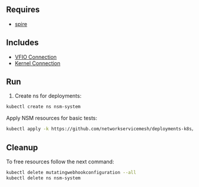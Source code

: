 ## Requires

- [spire](../spire)

## Includes

- [VFIO Connection](../use-cases/Vfio2Noop)
- [Kernel Connection](../use-cases/SriovKernel2Noop)

## Run

1. Create ns for deployments:
```bash
kubectl create ns nsm-system
```

Apply NSM resources for basic tests:
```bash
kubectl apply -k https://github.com/networkservicemesh/deployments-k8s/examples/sriov?ref=2ca3773b5da0c09d5211f0594df196da4234c22c
```

## Cleanup

To free resources follow the next command:
```bash
kubectl delete mutatingwebhookconfiguration --all
kubectl delete ns nsm-system
```
